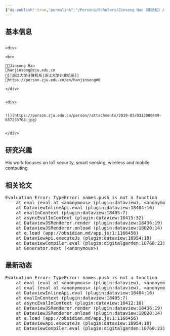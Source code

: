 ```yaml
---
{"dg-publish":true,"permalink":"/Persons/Scholars/Jinsong Han（韩劲松）/","title":"Professor","tags":["scholar"]}
---
```



## 基本信息
````ad-flex

<div>

<br>

🧑‍🔬Jinsong Han
📮hanjinsong@zju.edu.cn
🏫[[浙江大学计算机系|浙江大学计算机系]]
🔗https://person.zju.edu.cn/en/hanjinsong#0

</div>


<div>


![](https://person.zju.edu.cn/person//attachments/2019-03/0313080449-657233768.jpg)


</div>

````

## 研究兴趣
His work focuses on IoT security, smart sensing, wireless and mobile computing.

## 相关论文
<pre class="dataview dataview-error">Evaluation Error: TypeError: names.push is not a function
    at eval (eval at &lt;anonymous&gt; (plugin:dataview), &lt;anonymous&gt;:2:7)
    at DataviewInlineApi.eval (plugin:dataview:18404:16)
    at evalInContext (plugin:dataview:18405:7)
    at asyncEvalInContext (plugin:dataview:18415:32)
    at DataviewJSRenderer.render (plugin:dataview:18436:19)
    at DataviewJSRenderer.onload (plugin:dataview:18020:14)
    at e.load (app://obsidian.md/app.js:1:1166456)
    at DataviewApi.executeJs (plugin:dataview:18954:18)
    at DataviewCompiler.eval (plugin:digitalgarden:10760:23)
    at Generator.next (&lt;anonymous&gt;)</pre>

## 最新动态
<pre class="dataview dataview-error">Evaluation Error: TypeError: names.push is not a function
    at eval (eval at &lt;anonymous&gt; (plugin:dataview), &lt;anonymous&gt;:5:7)
    at eval (eval at &lt;anonymous&gt; (plugin:dataview), &lt;anonymous&gt;:23:4)
    at DataviewInlineApi.eval (plugin:dataview:18404:16)
    at evalInContext (plugin:dataview:18405:7)
    at asyncEvalInContext (plugin:dataview:18412:16)
    at DataviewJSRenderer.render (plugin:dataview:18436:19)
    at DataviewJSRenderer.onload (plugin:dataview:18020:14)
    at e.load (app://obsidian.md/app.js:1:1166456)
    at DataviewApi.executeJs (plugin:dataview:18954:18)
    at DataviewCompiler.eval (plugin:digitalgarden:10760:23)</pre>